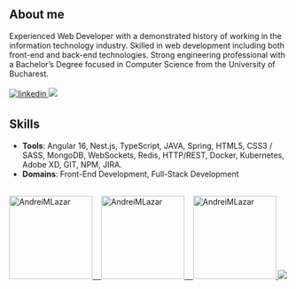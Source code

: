 ## **About me**
Experienced Web Developer with a demonstrated history of working in the information technology industry. Skilled in web development including both front-end and back-end technologies. Strong engineering professional with a Bachelor’s Degree focused in Computer Science from the University of Bucharest.
<br>
<a href="https://www.linkedin.com/in/andreimlazar/" target="_blank">
<br>
<img src="https://img.shields.io/badge/linkedin: AndreiMLazar-%2300acee.svg?color=405DE6&style=for-the-badge&logo=linkedin&logoColor=#FAFAFA" alt=linkedin style="margin-bottom: 5px;"/>
</a>
<img src="https://user-images.githubusercontent.com/73097560/115834477-dbab4500-a447-11eb-908a-139a6edaec5c.gif">
## **Skills**
- **Tools**: Angular 16, Nest.js, TypeScript, JAVA, Spring, HTML5, CSS3 / SASS, MongoDB, WebSockets, Redis, HTTP/REST, Docker, Kubernetes, Adobe XD, GIT, NPM, JIRA.
- **Domains**: Front-End Development, Full-Stack Development
<br>
<a href="https://github.com/AndreiMLazar">
   <picture>
      <source
         srcset="https://github-readme-stats.vercel.app/api?username=andreimlazar&show_icons=true&theme=tokyonight&include_all_commits=true&count_private=true&line_height=20&hide=php,prolog,apacheconf&hide=issues,contribs"
         media="(prefers-color-scheme: dark)"
         />
      <source
         srcset="https://github-readme-stats.vercel.app/api?username=andreimlazar&show_icons=true&theme=buefy&include_all_commits=true&count_private=true&line_height=20&hide=php,prolog,apacheconf&hide=issues,contribs"
         media="(prefers-color-scheme: light), (prefers-color-scheme: no-preference)"
         />
      <img src="https://github-readme-stats.vercel.app/api?username=andreimlazar&show_icons=true&theme=buefy&include_all_commits=true&count_private=true&line_height=20&hide=php,prolog,apacheconf&hide=issues,contribs" alt="AndreiMLazar" height="150" />
   </picture>
   &nbsp;&nbsp;
   <picture>
      <source
         srcset="https://github-readme-stats.vercel.app/api/top-langs?username=andreimlazar&hide=php,prolog,apacheconf&show_icons=true&locale=en&layout=compact&line_height=20&show_icons=true&theme=tokyonight"
         media="(prefers-color-scheme: dark)"
         />
      <source
         srcset="https://github-readme-stats.vercel.app/api/top-langs?username=andreimlazar&hide=php,prolog,apacheconf&show_icons=true&locale=en&layout=compact&line_height=20&show_icons=true&theme=buefy"
         media="(prefers-color-scheme: light), (prefers-color-scheme: no-preference)"
         />
      <img src="https://github-readme-stats.vercel.app/api/top-langs?username=andreimlazar&hide=php,prolog,apacheconf&show_icons=true&locale=en&layout=compact&line_height=20&show_icons=true&theme=buefy" alt="AndreiMLazar" height="150" />
   </picture>
   &nbsp;&nbsp;
   <picture>
      <source
         srcset="https://streak-stats.demolab.com/demo/preview.php?user=andreimlazar&theme=tokyonight&date_format=j%20M%5B%20Y%5D&card_width=465"
         media="(prefers-color-scheme: dark)"
         />
      <source
         srcset="https://streak-stats.demolab.com/demo/preview.php?user=andreimlazar&theme=buefy&date_format=j%20M%5B%20Y%5D&card_width=465"
         media="(prefers-color-scheme: light), (prefers-color-scheme: no-preference)"
         />
      <img src="https://streak-stats.demolab.com/demo/preview.php?user=andreimlazar&theme=buefy&date_format=j%20M%5B%20Y%5D&card_width=465" alt="AndreiMLazar" height="150" />
   </picture>
</a>
<img src="https://user-images.githubusercontent.com/73097560/115834477-dbab4500-a447-11eb-908a-139a6edaec5c.gif">
